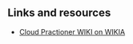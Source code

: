 ## Links and resources
- [Cloud Practioner WIKI on WIKIA](http://aws-certified-cloud-practitioner.wikia.com/wiki/AWS_Certified_Cloud_Practitioner_Wiki)
